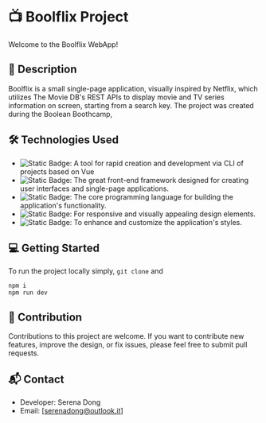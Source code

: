# 📺 Boolflix Project

Welcome to the Boolflix WebApp!


## 📜 Description
Boolflix is a small single-page application, visually inspired by Netflix, which utilizes The Movie DB's REST APIs to display movie and TV series information on screen, starting from a search key. The project was created during the Boolean Boothcamp,

## 🛠️ Technologies Used


- ![Static Badge](https://img.shields.io/badge/Vite-white?logo=vite): A tool for rapid creation and development via CLI of projects based on Vue <br>
- ![Static Badge](https://img.shields.io/badge/VueJs-mint?logo=vuejs): The great front-end framework designed for creating user interfaces and single-page applications.
- ![Static Badge](https://img.shields.io/badge/JavaScript-yellow?logo=javascript): The core programming language for building the application's functionality. <br>
- ![Static Badge](https://img.shields.io/badge/Bootstrap-purple?logo=bootstrap): For responsive and visually appealing design elements.  <br>
- ![Static Badge](https://img.shields.io/badge/SASS-pink?logo=sass): To enhance and customize the application's styles.


## 💻 Getting Started

To run the project locally simply, ```git clone``` and

```
npm i
npm run dev 
```

## 🤝 Contribution

Contributions to this project are welcome. If you want to contribute new features, improve the design, or fix issues, please feel free to submit pull requests.

## 📬 Contact

- Developer: Serena Dong <br>
- Email: [serenadong@outlook.it]
